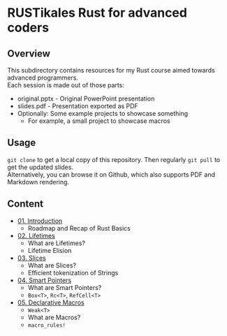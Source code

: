 # RUSTikales Rust for advanced coders
## Overview
This subdirectory contains resources for my Rust course aimed towards advanced programmers.  
Each session is made out of those parts:
- original.pptx - Original PowerPoint presentation
- slides.pdf - Presentation exported as PDF
- Optionally: Some example projects to showcase something
  - For example, a small project to showcase macros
## Usage
`git clone` to get a local copy of this repository. Then regularly `git pull` to get the updated slides.  
Alternatively, you can browse it on Github, which also supports PDF and Markdown rendering.  
## Content
- [01. Introduction](./01%20-%20Introduction/)
  - Roadmap and Recap of Rust Basics
- [02. Lifetimes](./02%20-%20Lifetimes/)
  - What are Lifetimes?
  - Lifetime Elision
- [03. Slices](./03%20-%20Slices/)
  - What are Slices?
  - Efficient tokenization of Strings
- [04. Smart Pointers](./04%20-%20Smart%20Pointers/)
  - What are Smart Pointers?
  - `Box<T>`, `Rc<T>`, `RefCell<T>`
- [05. Declarative Macros](./05%20-%20Declarative%20Macros/)
  - `Weak<T>`
  - What are Macros?
  - `macro_rules!`

